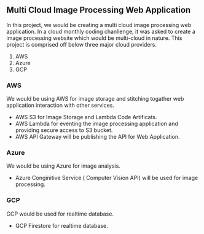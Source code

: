 ## Multi Cloud Image Processing Web Application

In this project, we would be creating a multi cloud image processing web application. In a cloud monthly coding chanllenge, it was asked to create a image processing website which would be multi-cloud in nature. This project is comprised off below three major cloud providers.

1. AWS
2. Azure
3. GCP

### AWS 
We would be using AWS for image storage and  stitching togather web application interaction with other services.
- AWS S3 for Image Storage and Lambda Code Artificats.
- AWS Lambda for eventing the image processing application and providing secure access to S3 bucket.
- AWS API Gateway will be publishing the API for Web Application.

### Azure
We would be using Azure for image analysis.
- Azure Conginitive Service ( Computer Vision API) will be used for image processing.

### GCP
GCP would be used for realtime database.
- GCP Firestore for realtime database.